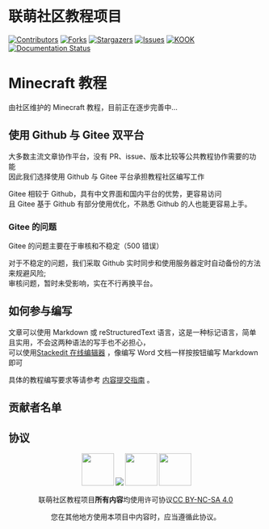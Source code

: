 

# 联萌社区教程项目

<!-- PROJECT SHIELDS -->

[![Contributors][contributors-shield]][contributors-url]
[![Forks][forks-shield]][forks-url]
[![Stargazers][stars-shield]][stars-url]
[![Issues][issues-shield]][issues-url]
[![KOOK][Kook-shield]][Kook-url]
[![Documentation Status][doc-shield]][doc-url]


# Minecraft 教程  
由社区维护的 Minecraft 教程，目前正在逐步完善中...  

## 使用 Github 与 Gitee 双平台 
大多数主流文章协作平台，没有 PR、issue、版本比较等公共教程协作需要的功能<br>
因此我们选择使用 Github 与 Gitee 平台承担教程社区编写工作

Gitee 相较于 Github，具有中文界面和国内平台的优势，更容易访问<br>
且 Gitee 基于 Github 有部分使用优化，不熟悉 Github 的人也能更容易上手。<br>


### Gitee 的问题 
Gitee 的问题主要在于审核和不稳定（500 错误）

对于不稳定的问题，我们采取 Github 实时同步和使用服务器定时自动备份的方法来规避风险; <br>
审核问题，暂时未受影响，实在不行再换平台。

## 如何参与编写 
文章可以使用 Markdown 或 reStructuredText 语言，这是一种标记语言，简单且实用，不会这两种语法的写手也不必担心，<br>
可以使用[Stackedit 在线编辑器](https://stackedit.cn/) ，像编写 Word 文档一样按按钮编写 Markdown 即可  

具体的教程编写要求等请参考 [内容提交指南](https://tutorial.lianmoe.cn/zh_CN/latest/contribute-firstpage.html) 。

## 贡献者名单

## 协议
<p xmlns:cc="http://creativecommons.org/ns#" xmlns:dct="http://purl.org/dc/terms/" style="text-align: center"><img style="height:64px!important;margin-left:3px;vertical-align:text-bottom;" src="https://mirrors.creativecommons.org/presskit/icons/cc.svg?ref=chooser-v1"><img style="height:64px!impSortant;margin-left:3px;vertical-align:text-bottom;" src="https://mirrors.creativecommons.org/presskit/icons/by.svg?ref=chooser-v1"><img style="height:64px!important;margin-left:3px;vertical-align:text-bottom;" src="https://mirrors.creativecommons.org/presskit/icons/nc.svg?ref=chooser-v1"><img style="height:64px!important;margin-left:3px;vertical-align:text-bottom;" src="https://mirrors.creativecommons.org/presskit/icons/sa.svg?ref=chooser-v1"><br><br><a property="dct:title" rel="cc:attributionURL">联萌社区教程项目</a><strong>所有内容</strong>均使用许可协议<a href="https://creativecommons.org/licenses/by-nc-sa/4.0/deed.zh?ref=chooser-v1" target="_blank" rel="license noopener noreferrer" style="display:inline-block;">CC BY-NC-SA 4.0</a></p>
<p style="text-align: center">您在其他地方使用本项目中内容时，应当遵循此协议。</p>




<!-- links -->
[your-project-path]:Zachery-Liu/Lianmoe-Tutorial
[contributors-shield]: https://img.shields.io/github/contributors/Zachery-Liu/Lianmoe-Tutorial.svg?style=for-the-badge
[contributors-url]: https://github.com/Zachery-Liu/Lianmoe-Tutorial/graphs/contributors
[forks-shield]: https://img.shields.io/github/forks/Zachery-Liu/Lianmoe-Tutorial.svg?style=for-the-badge
[forks-url]: https://github.com/Zachery-Liu/Lianmoe-Tutorial/network/members
[stars-shield]: https://img.shields.io/github/stars/Zachery-Liu/Lianmoe-Tutorial.svg?style=for-the-badge
[stars-url]: https://github.com/Zachery-Liu/Lianmoe-Tutorial/stargazers
[issues-shield]: https://img.shields.io/github/issues/Zachery-Liu/Lianmoe-Tutorial.svg?style=for-the-badge
[issues-url]: https://img.shields.io/github/issues/Zachery-Liu/Lianmoe-Tutorial.svg
[Kook-shield]: https://img.shields.io/static/v1?label=Kook&message=加入交流频道&color=green&style=for-the-badge
[Kook-url]: https://kook.top/wtPZIy
[doc-shield]: https://readthedocs.org/projects/lianmoe-tutorial/badge/?version=latest&style=for-the-badge
[doc-url]: https://tutorial.lianmoe.cn/zh_CN/latest/?badge=latest


